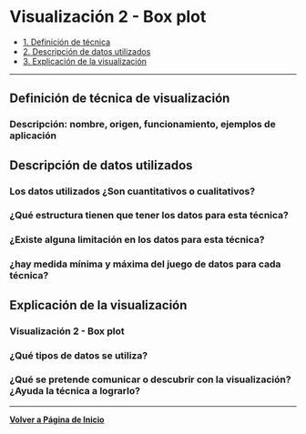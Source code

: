 # Visualización 2 - Box plot


- [1. Definición de técnica](#Definición-de-técnica)
- [2. Descripción de datos utilizados](#Descripción-de-datos-utilizados)
- [3. Explicación de la visualización](#Explicación-de-la-visualización)

---

## Definición de técnica de visualización
### Descripción: nombre, origen, funcionamiento, ejemplos de aplicación


## Descripción de datos utilizados
### Los datos utilizados ¿Son cuantitativos o cualitativos?
### ¿Qué estructura tienen que tener los datos para esta técnica?
### ¿Existe alguna limitación en los datos para esta técnica? 
### ¿hay medida mínima y máxima del juego de datos para cada técnica?

## Explicación de la visualización
### Visualización 2 - Box plot
### ¿Qué tipos de datos se utiliza? 
### ¿Qué se pretende comunicar o descubrir con la visualización? ¿Ayuda la técnica a lograrlo?

---

**[Volver a Página de Inicio](./index.md)**
